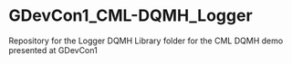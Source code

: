 # GDevCon1_CML-DQMH_Logger
Repository for the Logger DQMH Library folder for the CML DQMH demo presented at GDevCon1
